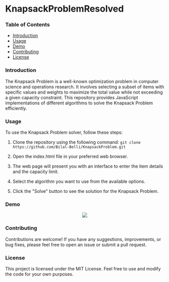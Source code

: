 # KnapsackProblemResolved
### Table of Contents
- [Introduction](README.md#Introduction)
- [Usage](README.md#Usage)
- [Demo](README.md#Demo)
- [Contributing](README.md#Contributing)
- [License](README.md#License)

### Introduction
The Knapsack Problem is a well-known optimization problem in computer science and operations research. It involves selecting a subset of items with specific values and weights to maximize the total value while not exceeding a given capacity constraint. This repository provides JavaScript implementations of different algorithms to solve the Knapsack Problem efficiently.

### Usage
To use the Knapsack Problem solver, follow these steps:

1. Clone the repository using the following command:
`git clone https://github.com/Bilal-Belli/KnapsackProblem.git`
2. Open the index.html file in your preferred web browser.

3. The web page will present you with an interface to enter the item details and the capacity limit.

4. Select the algorithm you want to use from the available options.

5. Click the "Solve" button to see the solution for the Knapsack Problem.

### Demo
<div align="center">
   <img src="https://github.com/Bilal-Belli/KnapsackProblem/assets/74218805/c40f2db8-b58b-4d29-98ce-1826188bd758">
</div>

### Contributing
Contributions are welcome! If you have any suggestions, improvements, or bug fixes, please feel free to open an issue or submit a pull request.

### License
This project is licensed under the MIT License. Feel free to use and modify the code for your own purposes.
